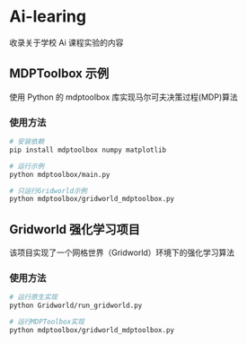# Ai-learing

收录关于学校 Ai 课程实验的内容

## MDPToolbox 示例

使用 Python 的 mdptoolbox 库实现马尔可夫决策过程(MDP)算法

### 使用方法

```bash
# 安装依赖
pip install mdptoolbox numpy matplotlib

# 运行示例
python mdptoolbox/main.py

# 只运行Gridworld示例
python mdptoolbox/gridworld_mdptoolbox.py
```

## Gridworld 强化学习项目

该项目实现了一个网格世界（Gridworld）环境下的强化学习算法

### 使用方法

```bash
# 运行原生实现
python Gridworld/run_gridworld.py

# 运行MDPToolbox实现
python mdptoolbox/gridworld_mdptoolbox.py
```
